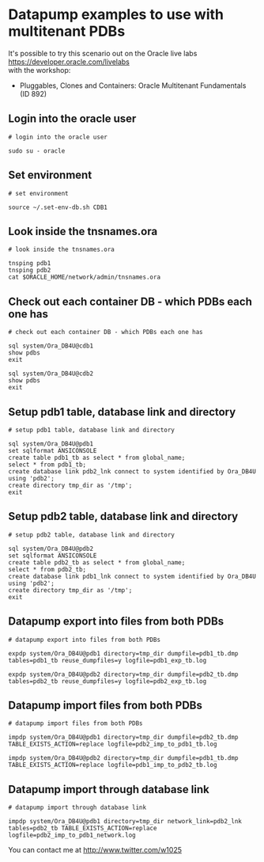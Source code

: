 # Datapump examples to use with multitenant PDBs

It's possible to try this scenario out on the Oracle live labs  
https://developer.oracle.com/livelabs   
with the workshop:
* Pluggables, Clones and Containers: Oracle Multitenant Fundamentals
(ID 892)

  

## Login into the oracle user
```
# login into the oracle user

sudo su - oracle
```

## Set environment
```
# set environment

source ~/.set-env-db.sh CDB1
```

## Look inside the tnsnames.ora
```
# look inside the tnsnames.ora

tnsping pdb1
tnsping pdb2
cat $ORACLE_HOME/network/admin/tnsnames.ora
```
  
## Check out each container DB - which PDBs each one has

```
# check out each container DB - which PDBs each one has

sql system/Ora_DB4U@cdb1
show pdbs
exit

sql system/Ora_DB4U@cdb2
show pdbs
exit

```


## Setup pdb1 table, database link and directory 
```
# setup pdb1 table, database link and directory

sql system/Ora_DB4U@pdb1
set sqlformat ANSICONSOLE
create table pdb1_tb as select * from global_name;
select * from pdb1_tb;
create database link pdb2_lnk connect to system identified by Ora_DB4U using 'pdb2';
create directory tmp_dir as '/tmp';
exit

```

## Setup pdb2 table, database link and directory
```
# setup pdb2 table, database link and directory

sql system/Ora_DB4U@pdb2
set sqlformat ANSICONSOLE
create table pdb2_tb as select * from global_name;
select * from pdb2_tb;
create database link pdb1_lnk connect to system identified by Ora_DB4U using 'pdb2';
create directory tmp_dir as '/tmp';
exit 

```

## Datapump export into files from both PDBs
```
# datapump export into files from both PDBs

expdp system/Ora_DB4U@pdb1 directory=tmp_dir dumpfile=pdb1_tb.dmp tables=pdb1_tb reuse_dumpfiles=y logfile=pdb1_exp_tb.log

expdp system/Ora_DB4U@pdb2 directory=tmp_dir dumpfile=pdb2_tb.dmp tables=pdb2_tb reuse_dumpfiles=y logfile=pdb2_exp_tb.log

```

## Datapump import files from both PDBs
```
# datapump import files from both PDBs

impdp system/Ora_DB4U@pdb1 directory=tmp_dir dumpfile=pdb2_tb.dmp TABLE_EXISTS_ACTION=replace logfile=pdb2_imp_to_pdb1_tb.log

impdp system/Ora_DB4U@pdb2 directory=tmp_dir dumpfile=pdb1_tb.dmp TABLE_EXISTS_ACTION=replace logfile=pdb1_imp_to_pdb2_tb.log

```

## Datapump import through database link
```
# datapump import through database link

impdp system/Ora_DB4U@pdb1 directory=tmp_dir network_link=pdb2_lnk tables=pdb2_tb TABLE_EXISTS_ACTION=replace logfile=pdb2_imp_to_pdb1_network.log

```
  
You can contact me at http://www.twitter.com/w1025
  
    

